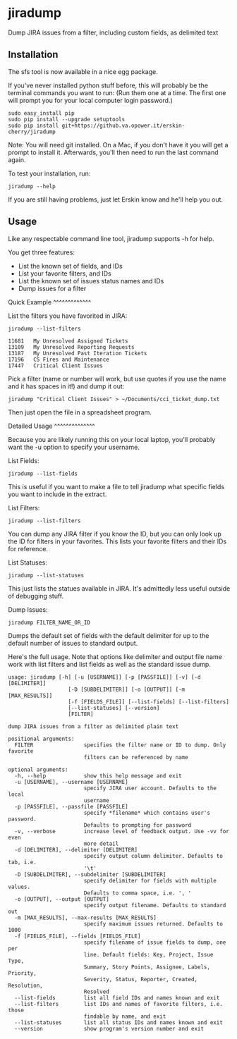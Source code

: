 jiradump
========

Dump JIRA issues from a filter, including custom fields, as delimited text

Installation
------------

The sfs tool is now available in a nice egg package.

If you've never installed python stuff before, this will probably be the
terminal commands you want to run: (Run them one at a time. The first one
will prompt you for your local computer login password.)

    sudo easy_install pip
    sudo pip install --upgrade setuptools
    sudo pip install git+https://github.va.opower.it/erskin-cherry/jiradump

Note: You will need git installed. On a Mac, if you don't have it you will
get a prompt to install it. Afterwards, you'll then need to run the last
command again.

To test your installation, run:

    jiradump --help

If you are still having problems, just let Erskin know and he'll help you out.

Usage
-----

Like any respectable command line tool, jiradump supports -h for help.

You get three features:

* List the known set of fields, and IDs
* List your favorite filters, and IDs
* List the known set of issues status names and IDs
* Dump issues for a filter


Quick Example
^^^^^^^^^^^^^

List the filters you have favorited in JIRA:

    jiradump --list-filters

    11681   My Unresolved Assigned Tickets
    13109   My Unresolved Reporting Requests
    13187   My Unresolved Past Iteration Tickets
    17196   CS Fires and Maintenance
    17447   Critical Client Issues

Pick a filter (name or number will work, but use quotes if you use the name and
it has spaces in it!) and dump it out:

    jiradump "Critical Client Issues" > ~/Documents/cci_ticket_dump.txt

Then just open the file in a spreadsheet program.

Detailed Usage
^^^^^^^^^^^^^^

Because you are likely running this on your local laptop, you'll probably want
the -u option to specify your username.

List Fields:

    jiradump --list-fields

This is useful if you want to make a file to tell jiradump what specific fields
you want to include in the extract.

List Filters:

    jiradump --list-filters

You can dump any JIRA filter if you know the ID, but you can only look up the
ID for filters in your favorites. This lists your favorite filters and their
IDs for reference.

List Statuses:

    jiradump --list-statuses

This just lists the statues available in JIRA. It's admittedly less useful
outside of debugging stuff.

Dump Issues:

    jiradump FILTER_NAME_OR_ID

Dumps the default set of fields with the default delimiter for up to the
default number of issues to standard output.

Here's the full usage. Note that options like delimiter and output file name
work with list filters and list fields as well as the standard issue dump.

    usage: jiradump [-h] [-u [USERNAME]] [-p [PASSFILE]] [-v] [-d [DELIMITER]]
                       [-D [SUBDELIMITER]] [-o [OUTPUT]] [-m [MAX_RESULTS]]
                       [-f [FIELDS_FILE]] [--list-fields] [--list-filters]
                       [--list-statuses] [--version]
                       [FILTER]

    dump JIRA issues from a filter as delimited plain text

    positional arguments:
      FILTER                specifies the filter name or ID to dump. Only favorite
                            filters can be referenced by name

    optional arguments:
      -h, --help            show this help message and exit
      -u [USERNAME], --username [USERNAME]
                            specify JIRA user account. Defaults to the local
                            username
      -p [PASSFILE], --passfile [PASSFILE]
                            specify *filename* which contains user's password.
                            Defaults to prompting for password
      -v, --verbose         increase level of feedback output. Use -vv for even
                            more detail
      -d [DELIMITER], --delimiter [DELIMITER]
                            specify output column delimiter. Defaults to tab, i.e.
                            '\t'
      -D [SUBDELIMITER], --subdelimiter [SUBDELIMITER]
                            specify delimiter for fields with multiple values.
                            Defaults to comma space, i.e. ', '
      -o [OUTPUT], --output [OUTPUT]
                            specify output filename. Defaults to standard out
      -m [MAX_RESULTS], --max-results [MAX_RESULTS]
                            specify maximum issues returned. Defaults to 1000
      -f [FIELDS_FILE], --fields [FIELDS_FILE]
                            specify filename of issue fields to dump, one per
                            line. Default fields: Key, Project, Issue Type,
                            Summary, Story Points, Assignee, Labels, Priority,
                            Severity, Status, Reporter, Created, Resolution,
                            Resolved
      --list-fields         list all field IDs and names known and exit
      --list-filters        list IDs and names of favorite filters, i.e. those
                            findable by name, and exit
      --list-statuses       list all status IDs and names known and exit
      --version             show program's version number and exit
